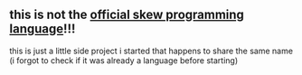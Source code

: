 ## this is not the [official skew programming language](https://skew-lang.org/)!!!
this is just a little side project i started that happens to share the same name (i forgot to check if it was already a language before starting)
